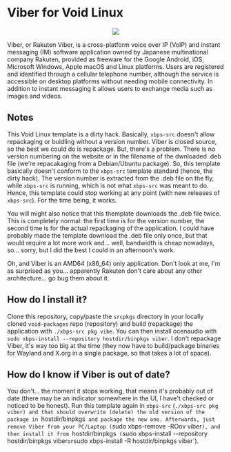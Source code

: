 # Viber for Void Linux

<p align="center"><img src="https://codeberg.org/th0razin3/vur/raw/branch/main/srcpkgs/viber/viber.png"></p>

Viber, or Rakuten Viber, is a cross-platform voice over IP (VoIP) and instant messaging (IM) software application owned by Japanese multinational company Rakuten, provided as freeware for the Google Android, iOS, Microsoft Windows, Apple macOS and Linux platforms. Users are registered and identified through a cellular telephone number, although the service is accessible on desktop platforms without needing mobile connectivity. In addition to instant messaging it allows users to exchange media such as images and videos.

## Notes

This Void Linux template is a dirty hack. Basically, `xbps-src` doesn't allow repackaging or buidling without a version number. Viber is closed source, so the best we could do is repackage. But, there's a problem. There is no version numbering on the website or in the filename of the dwnloaded .deb file (we're repacakaging from a Debian/Ubuntu package). So, this template basically doesn't conform to the `xbps-src` template standard (hence, the dirty hack). The version number is extracted from the .deb file on the fly, while `xbps-src` is running, which is not what `xbps-src` was meant to do. Hence, this template could stop working at any point (with new releases of `xbps-src`). For the time being, it works.

You will might also notice that this themplate downloads the .deb file twice. This is completely normal: the first time is for the version number, the second time is for the actual repackaging of the application. I could have probably made the template download the .deb file only once, but that would require a lot more work and... well, bandwidth is cheap nowadays, so... sorry, but I did the best I could in an afternoon's work.

Oh, and Viber is an AMD64 (x86_64) only application. Don't look at me, I'm as surprised as you... apparently Rakuten don't care about any other architecture... go bug them about it.

## How do I install it?

Clone this repository, copy/paste the `srcpkgs` directory in your locally cloned `void-packages` repo (repository) and build (repackage) the application with `./xbps-src pkg vibe`. You can then install ocenaudio with `sudo xbps-install --repository hostdir/binpkgs viber`. I don't repackage Viber, it's way too big at the time (they now have to build/package binaries for Wayland and X.org in a single package, so that takes a lot of space).

## How do I know if Viber is out of date?

You don't... the moment it stops working, that means it's probably out of date (there may be an indicator somewhere in the UI, I have't checked or noticed to be honest). Run this template again in `xbps-src` (`./xbps-src pkg viber) and that should overwrite (delete) the old version of the package in `hostdir/binpkgs` and package the new one. Afterwards, just remove Viber from your PC/Laptop (`sudo xbps-remove -ROov viber`), and then install it from `hostdir/binpkgs` (`sudo xbps-install --repository hostdir/binpkgs viber` or `sudo xbps-install -R hostdir/binpkgs viber`).

